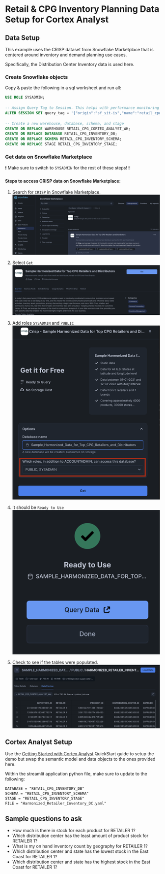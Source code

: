 # Retail & CPG Inventory Planning Data Setup for Cortex Analyst

## Data Setup
This example uses the CRISP dataset from Snowflake Marketplace that is centered around inventory and demand planning use cases.

Specifically, the Distribution Center Inventory data is used here.

### Create Snowflake objects
Copy & paste the following in a sql worksheet and run all:

```sql
USE ROLE SYSADMIN;

-- Assign Query Tag to Session. This helps with performance monitoring and troubleshooting.
ALTER SESSION SET query_tag = '{"origin":"sf_sit-is","name":"retail_cpg_inventory_cortex_analyst","version":{"major":1, "minor":0},"attributes":{"is_quickstart":0, "source":"sql"}}';

-- Create a new warehouse, database, schema, and stage
CREATE OR REPLACE WAREHOUSE RETAIL_CPG_CORTEX_ANALYST_WH;
CREATE OR REPLACE DATABASE RETAIL_CPG_INVENTORY_DB;
CREATE OR REPLACE SCHEMA RETAIL_CPG_INVENTORY_SCHEMA;
CREATE OR REPLACE STAGE RETAIL_CPG_INVENTORY_STAGE;
```

### Get data on Snowflake Marketplace
:exclamation: Make sure to switch to `SYSADMIN` for the rest of these steps! :exclamation:
#### Steps to access CRISP data on Snowflake Marketplace:

1. Search for `CRISP` in Snowflake Marketplace.
![](img/retail_1.png)

2. Select `Get`
![](img/retail_2.png)

3. Add roles `SYSADMIN` and `PUBLIC`
![](img/retail_3.png)

4. It should be `Ready to Use`
![](img/retail_4.png)

5. Check to see if the tables were populated.
![](img/retail_5.png)

## Cortex Analyst Setup
Use the [Getting Started with Cortex Analyst](https://quickstarts.snowflake.com/guide/getting_started_with_cortex_analyst/index.html#0) QuickStart guide to setup the demo but swap the semantic model and data objects to the ones provided here.

Within the streamlit application python file, make sure to update to the following:
```
DATABASE = "RETAIL_CPG_INVENTORY_DB"
SCHEMA = "RETAIL_CPG_INVENTORY_SCHEMA"
STAGE = "RETAIL_CPG_INVENTORY_STAGE"
FILE = "Harmonized_Retailer_Inventory_DC.yaml"
```

## Sample questions to ask
- How much is there in stock for each product for RETAILER 1?
- Which distribution center has the least amount of product stock for RETAILER 1?
- What is my on hand inventory count by geography for RETAILER 1?
- Which distribution center and state has the lowest stock in the East Coast for RETAILER 1?
- Which distribution center and state has the highest stock in the East Coast for RETAILER 1?

